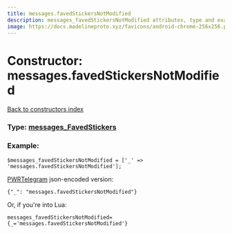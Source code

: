 ```yaml
---
title: messages.favedStickersNotModified
description: messages_favedStickersNotModified attributes, type and example
image: https://docs.madelineproto.xyz/favicons/android-chrome-256x256.png
---
```

# Constructor: messages.favedStickersNotModified  
[Back to constructors index](index.md)






### Type: [messages\_FavedStickers](../types/messages_FavedStickers.md)


### Example:

```
$messages_favedStickersNotModified = ['_' => 'messages.favedStickersNotModified'];
```  

[PWRTelegram](https://pwrtelegram.xyz) json-encoded version:

```
{"_": "messages.favedStickersNotModified"}
```


Or, if you're into Lua:  


```
messages_favedStickersNotModified={_='messages.favedStickersNotModified'}

```


